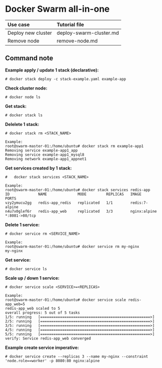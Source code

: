 # Docker Swarm all-in-one
| Use case | Tutorial file | 
| :--- | :--- |
| Deploy new cluster | deploy-swarm-cluster.md |
| Remove node | remove-node.md |

## Command note
**Example apply / update 1 stack (declarative):**
```
# docker stack deploy -c stack-example.yaml example-app
```

**Check cluster node:**
```
# docker node ls
```

**Get stack:**
```
# docker stack ls
```

**Delelete 1 stack:**
```
# docker stack rm <STACK_NAME>

Example:
root@swarm-master-01:/home/ubuntu# docker stack rm example-app1
Removing service example-app1_app
Removing service example-app1_mysql8
Removing network example-app1_appnet1
```
**Get services created by 1 stack:**
```
#   docker stack services <STACK_NAME>

Example:
root@swarm-master-01:/home/ubuntu# docker stack services redis-app
ID             NAME              MODE         REPLICAS   IMAGE            PORTS
vzy2ymucu2gg   redis-app_redis   replicated   1/1        redis:7-alpine   
n4u7x0glef6r   redis-app_web     replicated   3/3        nginx:alpine     *:8081->80/tcp
```

**Delete 1 service:**
```
# docker service rm <SERVICE_NAME>

Example:
root@swarm-master-01:/home/ubuntu# docker service rm my-nginx
my-nginx
```

**Get service:**
```
# docker service ls
```

**Scale up / down 1 service:**
```
# docker service scale <SERVICE>=<REPLICAS>

Example:
root@swarm-master-01:/home/ubuntu# docker service scale redis-app_web=5
redis-app_web scaled to 5
overall progress: 5 out of 5 tasks 
1/5: running   [==================================================>] 
2/5: running   [==================================================>] 
3/5: running   [==================================================>] 
4/5: running   [==================================================>] 
5/5: running   [==================================================>] 
verify: Service redis-app_web converged 
```

**Example create service imperative:**
```
# docker service create --replicas 3 --name my-nginx --constraint 'node.role==worker' -p 8080:80 nginx:alpine
```
